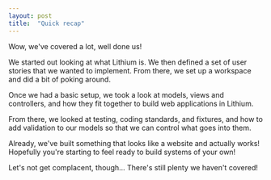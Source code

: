 ```yaml
---
layout: post
title:  "Quick recap"
---
```


Wow, we've covered a lot, well done us!

We started out looking at what Lithium is. We then defined a set of user stories that we wanted to implement. From there, we set up a workspace and did a bit of poking around.

Once we had a basic setup, we took a look at models, views and controllers, and how they fit together to build web applications in Lithium.

From there, we looked at testing, coding standards, and fixtures, and how to add validation to our models so that we can control what goes into them.

Already, we've built something that looks like a website and actually works! Hopefully you're starting to feel ready to build systems of your own!

Let's not get complacent, though... There's still plenty we haven't covered!